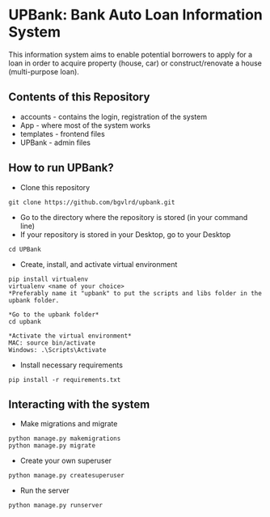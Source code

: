 # UPBank: Bank Auto Loan Information System

This information system aims to enable potential borrowers to apply for a loan in order to acquire property (house, car) or construct/renovate a house (multi-purpose loan). 

## Contents of this Repository
* accounts - contains the login, registration of the system
* App - where most of the system works
* templates - frontend files
* UPBank - admin files

## How to run UPBank?
* Clone this repository
```
git clone https://github.com/bgvlrd/upbank.git
```

* Go to the directory where the repository is stored (in your command line)
* If your repository is stored in your Desktop, go to your Desktop 
```
cd UPBank
```

* Create, install, and activate virtual environment
```
pip install virtualenv
virtualenv <name of your choice>
*Preferably name it "upbank" to put the scripts and libs folder in the upbank folder.

*Go to the upbank folder*
cd upbank

*Activate the virtual environment*
MAC: source bin/activate
Windows: .\Scripts\Activate
```

* Install necessary requirements
```
pip install -r requirements.txt
```

## Interacting with the system
* Make migrations and migrate
```
python manage.py makemigrations
python manage.py migrate
```

* Create your own superuser
```
python manage.py createsuperuser
```

* Run the server
```
python manage.py runserver
```


